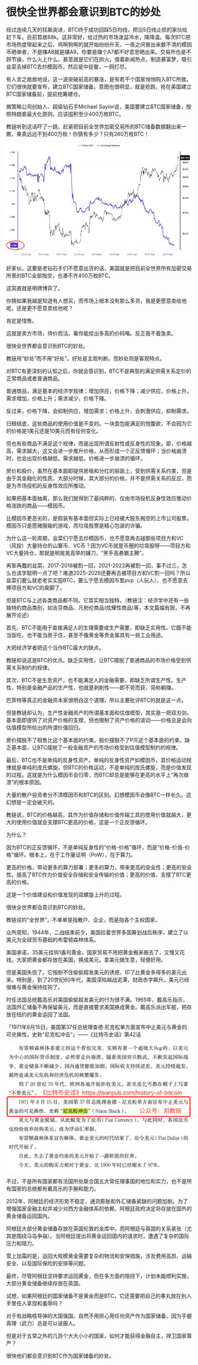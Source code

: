 # 很快全世界都会意识到BTC的妙处

经过连续几天的狂飙突进，BTC终于成功回踩5日均线，把沿5日线止损的家伙给赶下车，目前暂居88k。这非常好，给过热的市场泼盆冷水，降降温。每次BTC把市场热度带起来之后，鸡啊狗啊的就开始纷纷升天，一夜之间冒出来数不清的模因币晒单者，不是赚A8就是赚A9，你要是赚个A7都不好意思晒出来。交易所也是不顾节操，什么火上什么，甚至就是它们在拱火，借着新闻热点，制造暴富梦，吸引韭菜丢掉BTC去炒模因币，然后瓮中捉鳖，一网打尽。

有人言之凿凿地说，这一波突破前高的暴涨，是有若干个国家悄悄购入BTC所致。它们很快就要宣布，建立BTC国家储备。意图也很明显，就是抢跑，抢在美国建立BTC国家储备前，提前抢筹建仓。

微策略公司创始人、超级钻石手Michael Saylor说，美国要建立BTC国家储备，按照特朗普最大化原则，应该囤积至少400万枚BTC。

教链听到这话吓了一跳，赶紧把目前全世界加密交易所的BTC储备数据翻出来一瞧，果真远远不到400万枚！你猜有多少？只有260万枚BTC！

![](2024-11-15-A01.png)

好家伙。这要是老钻石手们不愿意出货的话，美国就是把目前全世界所有加密交易所里的BTC全部掏空，也凑不齐400万枚BTC。

这简直就是明牌博弈了。

你猜如果我越是知道有人想买，而市场上根本没有那么多货，我是更愿意卖给他呢，还是更不愿意卖给他呢？

肯定是惜售。

这就是卖方市场，待价而沽。看你能给出多高的价码咯。反正我不着急卖。

很快全世界都会意识到BTC的妙处。

教链用“妙处”而不用“好处”。好处是主观判断。而妙处则是客观特点。

对BTC有更深刻的认知之后，你就会意识到，BTC不是典型的满足供需关系定价的正常商品或者普通商品。

普通商品，满足基本的经济学规律：增加供应，价格下降；减少供应，价格上升。需求增加，价格上升；需求减少，价格下降。

反过来，价格下降，会抑制供应，增加需求；价格上升，会刺激供应，抑制需求。

归根结底，这些商品的使用价值是不变的。一块面包能满足的饱腹欲，不会因为它的价格是1美元还是10美元而有任何变化。

但也有些商品不满足这个规律，而是出现所谓反射性或反身性的现象。即，价格越高，需求越大，这又会进一步推升价格，从而形成一个正反馈循环；当价格崩溃时，也会出现价格越低，需求越低，价格进一步崩溃的循环。

房价和股价，虽然在基本面即提供房租和分红的层面上，受到供需关系约束，但是由于其金融化的性质，大部分时候，其大部分的价格，并不是供需关系的反应，而是为市场投机的反身性效应所推动。

如果把基本面抽离，那么我们就得到了最纯粹的、仅由市场投机反身性效应推动价格涨跌的商品——模因币。

比模因币更恶劣的，是假装有基本面但实际上已经被大股东掏空的上市公司股票。模因币只是愿赌服输的游戏，而垃圾股票是精心包装的诈骗。

为什么这一轮周期，韭菜们宁愿去炒模因币，也不愿意再去碰那些项目方和VC（风投）大量持仓的山寨币、VC币？因为VC币就是币圈的垃圾股呀——项目方和VC大量持仓，那就是明晃晃高举的镰刀，“黑手高悬霸主鞭”。

再笨再蠢的韭菜，2017-2018被割一回，2021-2022再被割一回，事不过三，怎么也该学聪明一点了吧？难道2025-2026还要再去被项目方和VC割一回吗？所以韭菜们要么就老老实实囤BTC，要么宁愿去模因币里pvp（人玩人），也不愿意去捧项目方和VC的臭脚了。

但是BTC与上述各类商品都不同。它其实相当独特。（教链注：经济学中还有一些独特的商品类别，如吉芬商品、凡勃伦商品(炫耀性商品)等，本文篇幅有限，不再展开论述）

首先，BTC不能用于直接满足人的生理需要或生产需要，即缺乏实用性。它既不能当饭吃，也不能当房子住，甚至不像黄金等贵金属具有一些工业用途。

大把经济学者把这个当作BTC最大的缺点。

教链却说这是BTC的优点。缺乏实用性，让BTC摆脱了普通商品的市场价格受到供需关系制约的规律。

其次，BTC不是生息资产，也不能满足人的金融需要，即缺乏所谓生产性。生产性，特别是金融产品的生产性，也就是剥削性——即不劳而获，简称躺赚。

巴菲特等真正的金融资本家很明白这个道理，所以主要批评BTC的就是这一点。

但是教链却认为，生产性金融资产的所谓基本面和估值模型，其实是一把双刃剑。基本面即提供了对资产价格的支撑，但也限制了资产价格的波动——价格总是会向估值模型所给出的所谓价值回归。

房价摆脱不了租售比这个基本面的约束。股价摆脱不了P/E这个基本面的约束。缺乏基本面，让BTC摆脱了一般金融资产的市场价格受到估值模型制约的规律。

最后，BTC也不是单纯的反身性资产。单纯的反身性资产如模因币，其价格运动规律就是单纯的庞氏螺旋。但BTC的价格运动，不是单纯的庞氏螺旋，而是价值发现的过程。这就是为什么模因币会归零，而BTC却总是能够在更高的水平上“再次崩溃”的根本原因。

大量的散户投资者分不清模因币和BTC的区别。幻想模因币会像BTC一样长久。这幻想是一定会破灭的。

教链说，BTC的价格越高，其作为价值存储和价值传输工具的使用价值就越大，更大的使用价值就会支撑BTC更高的价格，这是一个正反馈循环。

为什么？

因为BTC的正反馈循环，不是单纯反身性的“价格-价格”循环，而是“价格-价值-价格”循环。根本上，在于工作量证明（PoW），在于算力。

更高的价格，带动更多的算力部署；更多的算力，带来更高的安全性；更高的安全性，提高了BTC作为价值安全存储和安全传输的价值；更高的价值，支撑了BTC更高的价格。

这是一个价值建设和价值发现的双螺旋上升的过程。

很快全世界都会意识到BTC的妙处。

教链说的“全世界”，不单单是指散户、企业，而是指各个主权国家。

众所周知，1944年，二战结束前夕，美国拉着世界多国筹划战后秩序，建立了以美元为全球货币基础的布雷顿森林体系。

美国承诺，35美元挂钩1盎司黄金。国家贸易不用把黄金搬来搬去了，又慢又花钱。大家把黄金都存放在美国，换成美元。拿美元做生意，轻便好用。

但是美国失信了。它按耐不住偷偷超发美元的诱惑，印了比黄金多得多的美元出来。特别是，到了20世纪60年代，美国深陷越战泥潭，财政赤字飙升。美元已经很难与黄金保持挂钩了。

时任法国总统戴高乐对美国偷偷超发美元的行为很不满。1965年，戴高乐指示，法国外汇储备不再保留美元，而是直接要求美国换成黄金。戴高乐派出军舰，把存放在纽约的黄金运回了法国。

「1971年8月15日，美国第37任总统理查德·尼克松单方面宣布中止美元与黄金的可兑换性，史称“尼克松冲击”」——《比特币史话》第42话

![](2024-11-15-A02.png)

不过，不是所有国家都有法国所处联合国五大常任理事国的地位和实力，也不是所有国家的总统都有戴高乐的手腕和能力。

2012年，阿根廷的经济形势不稳定，通货膨胀和外汇储备紧缺的问题加剧。为了增强国家金融主权并减少对西方金融体系的依赖，阿根廷政府决定将存放在国外的黄金储备运回国内。

阿根廷大部分黄金储备存放在英国伦敦的金库中，而阿根廷与英国的关系紧张（尤其是围绕马岛争端）。当阿根廷提出将黄金运回国内的请求时，遭遇了复杂的国际压力和阻力。

雪上加霜的是，运回大规模黄金需要复杂的物流和安保措施，涉及费用高昂、运输安全、以及国际保险的安排等问题。

最终，尽管阿根廷坚持要求运回黄金，但在多方面的阻挠下，计划未能顺利实施，大部分黄金储备继续存放在英国。

试想，如果阿根廷的国家储备不是黄金而是BTC，它还需要把自己的睾丸放在别人手里任人拿捏和羞辱吗？

对于有战略核导弹的大国强国，自然不用担心用任何资产作为国家储备，因为手握真理（武力）总是可以说服人。

但是对于五常之外的几百个大大小小的国家，如何才能获得金融自主，捍卫国家尊严？

很快他们都会意识到BTC作为国家储备的妙处。
